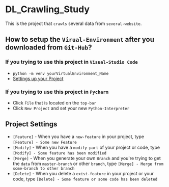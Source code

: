 # DL_Crawling_Study

This is the project that `crawls` several data from `several-website`.

## How to setup the `Virual-Environment` after you downloaded from `Git-Hub`?

### If you trying to use this project in `Visual-Studio Code`

- `python -m venv yourVirtualEnvironment_Name`
- [Settings up your Project](https://stackoverflow.com/questions/54106071/how-to-setup-virtual-environment-for-python-in-vs-code)


### If you trying to use this project in `Pycharm`

- Click `File` that is located on the `top-bar`
- Click `New Project` and set your new `Python-Interpreter`

## Project Settings

- `[Feature]` - When you have a `new-feature` in your project, type `[Feature] - Some new Feature`
- `[Modify]` - When you have a `modify-part` of your project or code, type `[Modify] - Some feature has been modified`
- `[Merge]` - When you generate your own `Branch` and you're trying to get the `data` from `master-branch` or other `branch`, type `[Merge] - Merge from some-branch to other branch`
- `[Delete]` - When you delete a `exist-feature` in your project or your code, type `[Delete] - Some feature or some code has been deleted`
